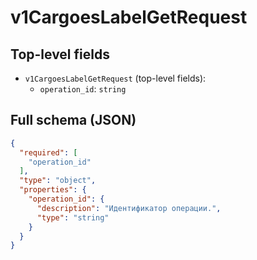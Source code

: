 # v1CargoesLabelGetRequest

## Top-level fields
- `v1CargoesLabelGetRequest` (top-level fields):
  - `operation_id`: `string`

## Full schema (JSON)
```json
{
  "required": [
    "operation_id"
  ],
  "type": "object",
  "properties": {
    "operation_id": {
      "description": "Идентификатор операции.",
      "type": "string"
    }
  }
}
```
